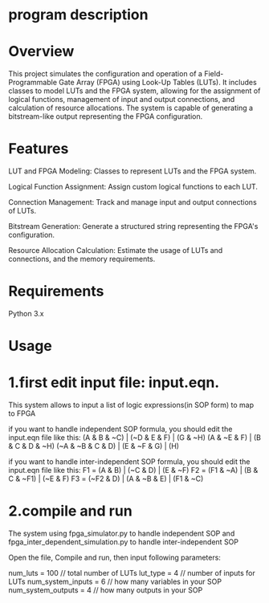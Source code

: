 # program description
# Overview
This project simulates the configuration and operation of a Field-Programmable Gate Array (FPGA) using Look-Up Tables (LUTs). It includes classes to model LUTs and the FPGA system, allowing for the assignment of logical functions, management of input and output connections, and calculation of resource allocations. The system is capable of generating a bitstream-like output representing the FPGA configuration.

# Features
LUT and FPGA Modeling: Classes to represent LUTs and the FPGA system.

Logical Function Assignment: Assign custom logical functions to each LUT.

Connection Management: Track and manage input and output connections of LUTs.

Bitstream Generation: Generate a structured string representing the FPGA's configuration.

Resource Allocation Calculation: Estimate the usage of LUTs and connections, and the memory requirements.

# Requirements
Python 3.x

# Usage
# 1.first edit input file: input.eqn. 

This system allows to input a list of logic expressions(in SOP form) to map to FPGA

if you want to handle independent SOP formula, you should edit the input.eqn file like this:
(A & B & ~C) | (~D & E & F) | (G & ~H)
(A & ~E & F) | (B & C & D & ~H)
(~A & ~B & C & D) | (E & ~F & G) | (H)

if you want to handle inter-independent SOP formula, you should edit the input.eqn file like this:
F1 = (A & B) | (~C & D) | (E & ~F)
F2 = (F1 & ~A) | (B & C & ~F1) | (~E & F)
F3 = (~F2 & D) | (A & ~B & E) | (F1 & ~C)

# 2.compile and run
The system using fpga_simulator.py to handle independent SOP and fpga_inter_dependent_simulation.py to handle inter-independent SOP

Open the file, Compile and run, then input following parameters:

num_luts = 100             // total number of LUTs
lut_type = 4               // number of inputs for LUTs
num_system_inputs = 6      // how many variables in your SOP
num_system_outputs = 4     // how many outputs in your SOP

